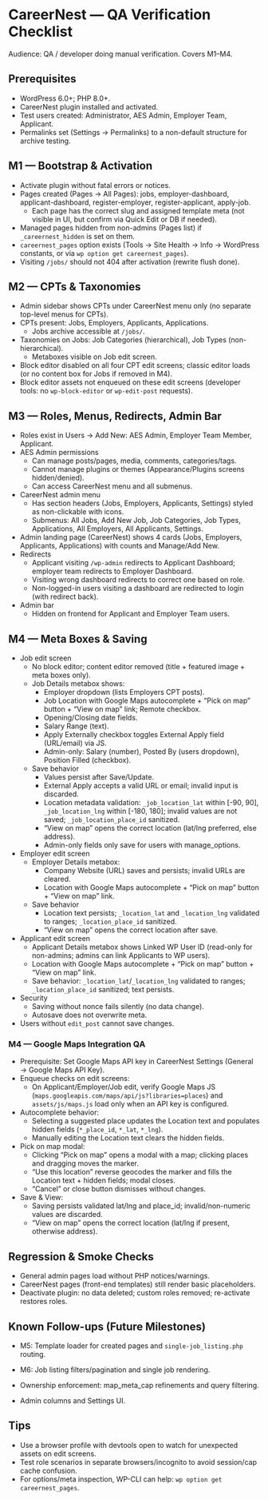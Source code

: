 # CareerNest — QA Verification Checklist

Audience: QA / developer doing manual verification. Covers M1–M4.

## Prerequisites
- WordPress 6.0+; PHP 8.0+.
- CareerNest plugin installed and activated.
- Test users created: Administrator, AES Admin, Employer Team, Applicant.
- Permalinks set (Settings → Permalinks) to a non-default structure for archive testing.

## M1 — Bootstrap & Activation
- Activate plugin without fatal errors or notices.
- Pages created (Pages → All Pages): jobs, employer-dashboard, applicant-dashboard, register-employer, register-applicant, apply-job.
  - Each page has the correct slug and assigned template meta (not visible in UI, but confirm via Quick Edit or DB if needed).
- Managed pages hidden from non-admins (Pages list) if `_careernest_hidden` is set on them.
- `careernest_pages` option exists (Tools → Site Health → Info → WordPress constants, or via `wp option get careernest_pages`).
- Visiting `/jobs/` should not 404 after activation (rewrite flush done).

## M2 — CPTs & Taxonomies
- Admin sidebar shows CPTs under CareerNest menu only (no separate top-level menus for CPTs).
- CPTs present: Jobs, Employers, Applicants, Applications.
  - Jobs archive accessible at `/jobs/`.
- Taxonomies on Jobs: Job Categories (hierarchical), Job Types (non-hierarchical).
  - Metaboxes visible on Job edit screen.
- Block editor disabled on all four CPT edit screens; classic editor loads (or no content box for Jobs if removed in M4).
- Block editor assets not enqueued on these edit screens (developer tools: no `wp-block-editor` or `wp-edit-post` requests).

## M3 — Roles, Menus, Redirects, Admin Bar
- Roles exist in Users → Add New: AES Admin, Employer Team Member, Applicant.
- AES Admin permissions
  - Can manage posts/pages, media, comments, categories/tags.
  - Cannot manage plugins or themes (Appearance/Plugins screens hidden/denied).
  - Can access CareerNest menu and all submenus.
- CareerNest admin menu
  - Has section headers (Jobs, Employers, Applicants, Settings) styled as non-clickable with icons.
  - Submenus: All Jobs, Add New Job, Job Categories, Job Types, Applications, All Employers, All Applicants, Settings.
- Admin landing page (CareerNest) shows 4 cards (Jobs, Employers, Applicants, Applications) with counts and Manage/Add New.
- Redirects
  - Applicant visiting `/wp-admin` redirects to Applicant Dashboard; employer team redirects to Employer Dashboard.
  - Visiting wrong dashboard redirects to correct one based on role.
  - Non-logged-in users visiting a dashboard are redirected to login (with redirect back).
- Admin bar
  - Hidden on frontend for Applicant and Employer Team users.

## M4 — Meta Boxes & Saving
- Job edit screen
  - No block editor; content editor removed (title + featured image + meta boxes only).
  - Job Details metabox shows:
    - Employer dropdown (lists Employers CPT posts).
    - Job Location with Google Maps autocomplete + “Pick on map” button + “View on map” link; Remote checkbox.
    - Opening/Closing date fields.
    - Salary Range (text).
    - Apply Externally checkbox toggles External Apply field (URL/email) via JS.
    - Admin-only: Salary (number), Posted By (users dropdown), Position Filled (checkbox).
  - Save behavior
    - Values persist after Save/Update.
    - External Apply accepts a valid URL or email; invalid input is discarded.
    - Location metadata validation: `_job_location_lat` within [-90, 90], `_job_location_lng` within [-180, 180]; invalid values are not saved; `_job_location_place_id` sanitized.
    - “View on map” opens the correct location (lat/lng preferred, else address).
    - Admin-only fields only save for users with manage_options.
- Employer edit screen
  - Employer Details metabox:
    - Company Website (URL) saves and persists; invalid URLs are cleared.
    - Location with Google Maps autocomplete + “Pick on map” button + “View on map” link.
  - Save behavior
    - Location text persists; `_location_lat` and `_location_lng` validated to ranges; `_location_place_id` sanitized.
    - “View on map” opens the correct location after save.
- Applicant edit screen
  - Applicant Details metabox shows Linked WP User ID (read-only for non-admins; admins can link Applicants to WP users).
  - Location with Google Maps autocomplete + “Pick on map” button + “View on map” link.
  - Save behavior: `_location_lat`/`_location_lng` validated to ranges; `_location_place_id` sanitized; text persists.
- Security
  - Saving without nonce fails silently (no data change).
  - Autosave does not overwrite meta.
- Users without `edit_post` cannot save changes.

### M4 — Google Maps Integration QA
- Prerequisite: Set Google Maps API key in CareerNest Settings (General → Google Maps API Key).
- Enqueue checks on edit screens:
  - On Applicant/Employer/Job edit, verify Google Maps JS (`maps.googleapis.com/maps/api/js?libraries=places`) and `assets/js/maps.js` load only when an API key is configured.
- Autocomplete behavior:
  - Selecting a suggested place updates the Location text and populates hidden fields (`*_place_id`, `*_lat`, `*_lng`).
  - Manually editing the Location text clears the hidden fields.
- Pick on map modal:
  - Clicking “Pick on map” opens a modal with a map; clicking places and dragging moves the marker.
  - “Use this location” reverse geocodes the marker and fills the Location text + hidden fields; modal closes.
  - “Cancel” or close button dismisses without changes.
- Save & View:
  - Saving persists validated lat/lng and place_id; invalid/non-numeric values are discarded.
  - “View on map” opens the correct location (lat/lng if present, otherwise address).

## Regression & Smoke Checks
- General admin pages load without PHP notices/warnings.
- CareerNest pages (front-end templates) still render basic placeholders.
- Deactivate plugin: no data deleted; custom roles removed; re-activate restores roles.

## Known Follow-ups (Future Milestones)
- M5: Template loader for created pages and `single-job_listing.php` routing.
- M6: Job listing filters/pagination and single job rendering.
- Ownership enforcement: map_meta_cap refinements and query filtering.
  
- Admin columns and Settings UI.

## Tips
- Use a browser profile with devtools open to watch for unexpected assets on edit screens.
- Test role scenarios in separate browsers/incognito to avoid session/cap cache confusion.
- For options/meta inspection, WP-CLI can help: `wp option get careernest_pages`.

